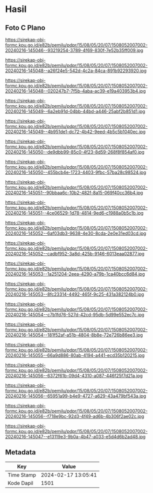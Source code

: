 # Hasil

## Foto C Plano

https://sirekap-obj-formc.kpu.go.id/e82b/pemilu/pdpr/15/08/05/20/07/1508052007002-20240216-145046--93219254-3789-4f69-830f-7e52b35ff009.jpg

https://sirekap-obj-formc.kpu.go.id/e82b/pemilu/pdpr/15/08/05/20/07/1508052007002-20240216-145048--a26f24e5-542d-4c2a-84ca-891b92293920.jpg

https://sirekap-obj-formc.kpu.go.id/e82b/pemilu/pdpr/15/08/05/20/07/1508052007002-20240216-145048--020247b7-7f5b-4aba-ac39-e19a403953b4.jpg

https://sirekap-obj-formc.kpu.go.id/e82b/pemilu/pdpr/15/08/05/20/07/1508052007002-20240216-145049--6a2eb91d-04bb-44bd-a446-25abf2b851d1.jpg

https://sirekap-obj-formc.kpu.go.id/e82b/pemilu/pdpr/15/08/05/20/07/1508052007002-20240216-145049--4b951de1-dc72-4b42-9eed-4b5c5b1040ec.jpg

https://sirekap-obj-formc.kpu.go.id/e82b/pemilu/pdpr/15/08/05/20/07/1508052007002-20240216-145050--de9dbb99-85c0-4f23-8d59-268f8f854af0.jpg

https://sirekap-obj-formc.kpu.go.id/e82b/pemilu/pdpr/15/08/05/20/07/1508052007002-20240216-145050--455bcb4e-1723-4403-9fbc-57ba28c98524.jpg

https://sirekap-obj-formc.kpu.go.id/e82b/pemilu/pdpr/15/08/05/20/07/1508052007002-20240216-145051--90bbaa6c-10b2-482f-8a15-069f40cc36b4.jpg

https://sirekap-obj-formc.kpu.go.id/e82b/pemilu/pdpr/15/08/05/20/07/1508052007002-20240216-145051--4ce06529-1d78-4814-9ed6-c1988a0b5c1b.jpg

https://sirekap-obj-formc.kpu.go.id/e82b/pemilu/pdpr/15/08/05/20/07/1508052007002-20240216-145052--6af03db3-9638-4e30-8cda-2e0e31ed03cd.jpg

https://sirekap-obj-formc.kpu.go.id/e82b/pemilu/pdpr/15/08/05/20/07/1508052007002-20240216-145052--cadbf952-3a8d-425b-9146-6013eaa02877.jpg

https://sirekap-obj-formc.kpu.go.id/e82b/pemilu/pdpr/15/08/05/20/07/1508052007002-20240216-145053--1a251204-2eea-4290-a79b-1ca40bcc6d84.jpg

https://sirekap-obj-formc.kpu.go.id/e82b/pemilu/pdpr/15/08/05/20/07/1508052007002-20240216-145053--8fc23314-4492-465f-9c25-431a382124b0.jpg

https://sirekap-obj-formc.kpu.go.id/e82b/pemilu/pdpr/15/08/05/20/07/1508052007002-20240216-145054--c7b1fd76-527d-42cd-95db-5d99e552ec7c.jpg

https://sirekap-obj-formc.kpu.go.id/e82b/pemilu/pdpr/15/08/05/20/07/1508052007002-20240216-145054--181f52af-a51b-4804-8b8e-72e726b86ee3.jpg

https://sirekap-obj-formc.kpu.go.id/e82b/pemilu/pdpr/15/08/05/20/07/1508052007002-20240216-145055--66a9d886-80ab-4194-a441-ecd35b120215.jpg

https://sirekap-obj-formc.kpu.go.id/e82b/pemilu/pdpr/15/08/05/20/07/1508052007002-20240216-145056--6372f61b-09d4-4310-a087-446f25f7d21a.jpg

https://sirekap-obj-formc.kpu.go.id/e82b/pemilu/pdpr/15/08/05/20/07/1508052007002-20240216-145056--65951a99-b4e9-4727-a629-43a479bf543a.jpg

https://sirekap-obj-formc.kpu.go.id/e82b/pemilu/pdpr/15/08/05/20/07/1508052007002-20240216-145056--f718e9bc-92d3-4f49-ad6b-4b306f2ae02c.jpg

https://sirekap-obj-formc.kpu.go.id/e82b/pemilu/pdpr/15/08/05/20/07/1508052007002-20240216-145047--e13119e3-9b0a-4b47-a033-e5d4d6b2ad48.jpg


## Metadata

| Key        | Value               |
| ---------- | ------------------- |
| Time Stamp | 2024-02-17 13:05:41 |
| Kode Dapil | 1501                |



